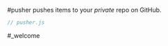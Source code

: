 #pusher pushes items to your _private_ repo on GitHub.

```js_removed:pusher.js
// pusher.js
```

#_welcome
